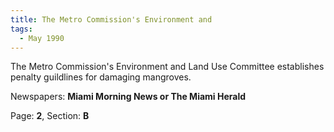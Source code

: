```yaml
---  
title: The Metro Commission's Environment and  
tags:  
  - May 1990  
---  
```

  
The Metro Commission's Environment and Land Use Committee establishes penalty guildlines for damaging mangroves.  
  
Newspapers: **Miami Morning News or The Miami Herald**  
  
Page: **2**, Section: **B** 
